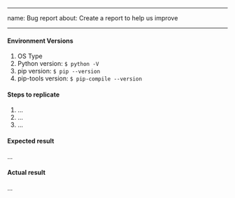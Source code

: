 ______________________________________________________________________

name: Bug report
about: Create a report to help us improve

______________________________________________________________________

<!-- Describe the issue briefly here. -->

#### Environment Versions

1. OS Type
1. Python version: `$ python -V`
1. pip version:  `$ pip --version`
1. pip-tools version: `$ pip-compile --version`

#### Steps to replicate

1. ...
1. ...
1. ...

#### Expected result

...

#### Actual result

...
